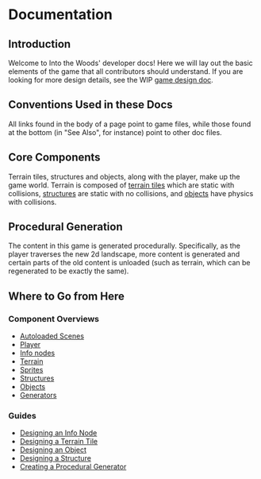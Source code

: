# Documentation

## Introduction

Welcome to Into the Woods' developer docs! Here we will lay out the basic elements of the game that all contributors should understand. If you are looking for more design details, see the WIP [game design doc].

## Conventions Used in these Docs

All links found in the body of a page point to game files, while those found at the bottom (in "See Also", for instance) point to other doc files.

## Core Components

Terrain tiles, structures and objects, along with the player, make up the game world. Terrain is composed of [terrain tiles][terrain] which are static with collisions, [structures] are static with no collisions, and [objects] have physics with collisions.

## Procedural Generation

The content in this game is generated procedurally. Specifically, as the player traverses the new 2d landscape, more content is generated and certain parts of the old content is unloaded (such as terrain, which can be regenerated to be exactly the same).

## Where to Go from Here

### Component Overviews

- [Autoloaded Scenes]
- [Player]
- [Info nodes]
- [Terrain]
- [Sprites]
- [Structures]
- [Objects]
- [Generators]

### Guides

- [Designing an Info Node]
- [Designing a Terrain Tile]
- [Designing an Object]
- [Designing a Structure]
- [Creating a Procedural Generator]

[game design doc]: /DESIGN.md

[autoloaded scenes]: overview/autoloads.md
[player]: overview/player
[info nodes]: overview/info
[terrain]: overview/terrain
[sprites]: overview/sprite
[structures]: overview/structure
[objects]: overview/object
[generators]: overview/generator

[designing an info node]: guides/create-info.md
[designing a terrain tile]: guides/design-terrain-tile.md
[designing an object]: guides/design-object.md
[designing a structure]: guides/design-structure.md
[creating a procedural generator]: guides/create-generator.md
